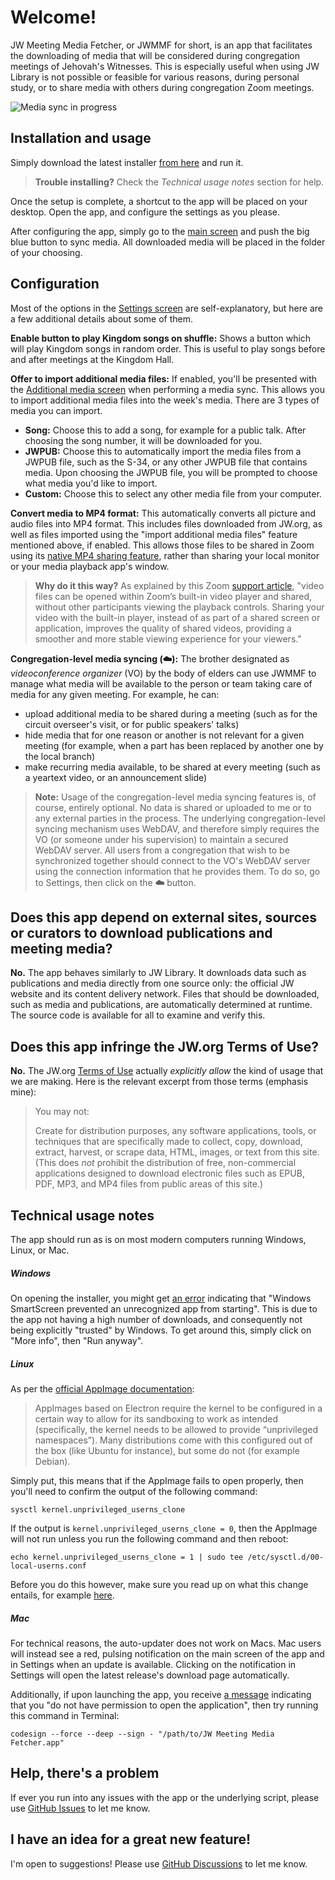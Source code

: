 # Welcome!

JW Meeting Media Fetcher, or JWMMF for short, is an app that facilitates the downloading of media that will be considered during congregation meetings of Jehovah's Witnesses. This is especially useful when using JW Library is not possible or feasible for various reasons, during personal study, or to share media with others during congregation Zoom meetings.

![Media sync in progress](https://github.com/sircharlo/jw-meeting-media-fetcher/blob/master/screenshots/00-hero.gif?raw=true)

## Installation and usage

Simply download the latest installer [from here](https://github.com/sircharlo/jw-meeting-media-fetcher/releases/latest) and run it.

> **Trouble installing?** Check the *Technical usage notes* section for help.

Once the setup is complete, a shortcut to the app will be placed on your desktop. Open the app, and configure the settings as you please.

After configuring the app, simply go to the [main screen](https://github.com/sircharlo/jw-meeting-media-fetcher/blob/master/screenshots/01-main.png?raw=true) and push the big blue button to sync media. All downloaded media will be placed in the folder of your choosing.

## Configuration

Most of the options in the [Settings screen](https://github.com/sircharlo/jw-meeting-media-fetcher/blob/master/screenshots/02-settings.png?raw=true) are self-explanatory, but here are a few additional details about some of them.

**Enable button to play Kingdom songs on shuffle:** Shows a button which will play Kingdom songs in random order. This is  useful to play songs before and after meetings at the Kingdom Hall.

**Offer to import additional media files:** If enabled, you'll be presented with the [Additional media screen](https://github.com/sircharlo/jw-meeting-media-fetcher/blob/master/screenshots/03-upload.png?raw=true) when performing a media sync. This allows you to import additional media files into the week's media. There are 3 types of media you can import.
- **Song:** Choose this to add a song, for example for a public talk. After choosing the song number, it will be downloaded for you.
- **JWPUB:** Choose this to automatically import the media files from a JWPUB file, such as the S-34, or any other JWPUB file that contains media. Upon choosing the JWPUB file, you will be prompted to choose what media you'd like to import.
- **Custom:** Choose this to select any other media file from your computer.

**Convert media to MP4 format:** This automatically converts all picture and audio files into MP4 format. This includes files downloaded from JW.org, as well as files imported using the "import additional media files" feature mentioned above, if enabled. This allows those files to be shared in Zoom using its [native MP4 sharing feature](https://github.com/sircharlo/jw-meeting-media-fetcher/blob/master/screenshots/05-zoom.png?raw=true), rather than sharing your local monitor or your media playback app's window.

> **Why do it this way?** As explained by this Zoom [support article](https://support.zoom.us/hc/en-us/articles/360051673592-Sharing-and-playing-a-video), "video files can be opened within Zoom’s built-in video player and shared, without other participants viewing the playback controls. Sharing your video with the built-in player, instead of as part of a shared screen or application, improves the quality of shared videos, providing a smoother and more stable viewing experience for your viewers."

**Congregation-level media syncing (☁️):** The brother designated as _videoconference organizer_ (VO) by the body of elders can use JWMMF to manage what media will be available to the person or team taking care of media for any given meeting. For example, he can:

- upload additional media to be shared during a meeting (such as for the circuit overseer's visit, or for public speakers' talks)
- hide media that for one reason or another is not relevant for a given meeting (for example, when a part has been replaced by another one by the local branch)
- make recurring media available, to be shared at every meeting (such as a yeartext video, or an announcement slide)

> **Note:** Usage of the congregation-level media syncing features is, of course, entirely optional. No data is shared or uploaded to me or to any external parties in the process. The underlying congregation-level syncing mechanism uses WebDAV, and therefore simply requires the VO (or someone under his supervision) to maintain a secured WebDAV server. All users from a congregation that wish to be synchronized together should connect to the VO's WebDAV server using the connection information that he provides them. To do so, go to Settings, then click on the **☁️** button.

## Does this app depend on external sites, sources or curators to download publications and meeting media?

**No.** The app behaves similarly to JW Library. It downloads data such as publications and media directly from one source only: the official JW website and its content delivery network. Files that should be downloaded, such as media and publications, are automatically determined at runtime. The source code is available for all to examine and verify this.

## Does this app infringe the JW.org Terms of Use?

**No.** The JW.org [Terms of Use](https://www.jw.org/en/terms-of-use) actually *explicitly allow* the kind of usage that we are making. Here is the relevant excerpt from those terms (emphasis mine):

>You may not:
>
> Create for distribution purposes, any software applications, tools, or techniques that are specifically made to collect, copy, download, extract, harvest, or scrape data, HTML, images, or text from this site. (This does *not* prohibit the distribution of free, non-commercial applications designed to download electronic files such as EPUB, PDF, MP3, and MP4 files from public areas of this site.)

## Technical usage notes
The app should run as is on most modern computers running Windows, Linux, or Mac.

##### Windows
On opening the installer, you might get [an error](https://github.com/sircharlo/jw-meeting-media-fetcher/blob/master/screenshots/07-win-smartscreen.png?raw=true) indicating that "Windows SmartScreen prevented an unrecognized app from starting". This is due to the app not having a high number of downloads, and consequently not being explicitly "trusted" by Windows. To get around this, simply click on "More info", then "Run anyway".
##### Linux
As per the [official AppImage documentation](https://docs.appimage.org/user-guide/troubleshooting/electron-sandboxing.html):

> AppImages based on Electron require the kernel to be configured in a certain way to allow for its sandboxing to work as intended (specifically, the kernel needs to be allowed to provide “unprivileged namespaces”). Many distributions come with this configured out of the box (like Ubuntu for instance), but some do not (for example Debian).

Simply put, this means that if the AppImage fails to open properly, then you'll need to confirm the output of the following command:

`sysctl kernel.unprivileged_userns_clone`

If the output is `kernel.unprivileged_userns_clone = 0`, then the AppImage will not run unless you run the following command and then reboot:

`echo kernel.unprivileged_userns_clone = 1 | sudo tee /etc/sysctl.d/00-local-userns.conf`

Before you do this however, make sure you read up on what this change entails, for example [here](https://lwn.net/Articles/673597/).

##### Mac
For technical reasons, the auto-updater does not work on Macs. Mac users will instead see a red, pulsing notification on the main screen of the app and in Settings when an update is available. Clicking on the notification in Settings will open the latest release's download page automatically.

Additionally, if upon launching the app, you receive [a message](https://github.com/sircharlo/jw-meeting-media-fetcher/blob/master/screenshots/06-mac-error.png?raw=true) indicating that you "do not have permission to open the application", then try running this command in Terminal:

`codesign --force --deep --sign - "/path/to/JW Meeting Media Fetcher.app"`

## Help, there's a problem

If ever you run into any issues with the app or the underlying script, please use [GitHub Issues](https://github.com/sircharlo/jw-meeting-media-fetcher/issues) to let me know.

## I have an idea for a great new feature!

I'm open to suggestions! Please use [GitHub Discussions](https://github.com/sircharlo/jw-meeting-media-fetcher/discussions) to let me know.
